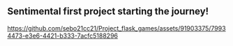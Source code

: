 ## Sentimental first project starting the journey! 



https://github.com/sebo21cc21/Project_flask_games/assets/91903375/79934473-e3e6-4421-b333-7acfc5188296

